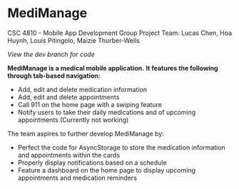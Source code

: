 # MediManage
CSC 4810 - Mobile App Development Group Project
Team: Lucas Chen, Hoa Huynh, Louis Pitingolo, Maizie Thurber-Wells

_View the dev branch for code_

**MediManage is a medical mobile application.**
**It features the following through tab-based navigation:**
- Add, edit and delete medication information
- Add, edit and delete appointments
- Call 911 on the home page with a swiping feature
- Notify users to take their daily medications and of upcoming appointments (Currently not working)

The team aspires to further develop MediManage by:
- Perfect the code for AsyncStorage to store the medication information and appointments within the cards
- Properly display notifications based on a schedule
- Feature a dashboard on the home page to display upcoming appointments and medication reminders
